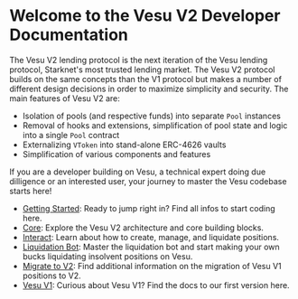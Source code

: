 
# Welcome to the Vesu V2 Developer Documentation

The Vesu V2 lending protocol is the next iteration of the Vesu lending protocol, Starknet's most trusted lending market. The Vesu V2 protocol builds on the same concepts than the V1 protocol but makes a number of different design decisions in order to maximize simplicity and security. The main features of Vesu V2 are:

- Isolation of pools (and respective funds) into separate `Pool` instances
- Removal of hooks and extensions, simplification of pool state and logic into a single `Pool` contract
- Externalizing `VToken` into stand-alone ERC-4626 vaults
- Simplification of various components and features 

If you are a developer building on Vesu, a technical expert doing due dilligence or an interested user, your journey to master the Vesu codebase starts here!

- [Getting Started](/docs/developers/getting-started.md): Ready to jump right in? Find all infos to start coding here.
- [Core](/docs/developers/core/architecture.md): Explore the Vesu V2 architecture and core building blocks.
- [Interact](/docs/developers/interact/deposit-withdraw.md): Learn about how to create, manage, and liquidate positions.
- [Liquidation Bot](/docs/developers/liquidation-bot.md): Master the liquidation bot and start making your own bucks liquidating insolvent positions on Vesu.
- [Migrate to V2](/docs/developers/migrate-v1-to-v2.md): Find additional information on the migration of Vesu V1 positions to V2.
- [Vesu V1](/docs/developers/vesu-v1/index.md): Curious about Vesu V1? Find the docs to our first version here.

